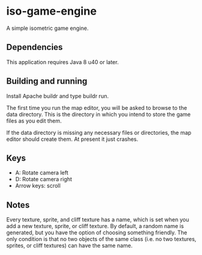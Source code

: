 # iso-game-engine
A simple isometric game engine.

## Dependencies

This application requires Java 8 u40 or later.

## Building and running

Install Apache buildr and type buildr run.

The first time you run the map editor, you will be asked to browse to the data
directory.  This is the directory in which you intend to store the game files
as you edit them.

If the data directory is missing any necessary files or directories, the map
editor should create them.  At present it just crashes.

## Keys
* A: Rotate camera left
* D: Rotate camera right
* Arrow keys: scroll

## Notes

Every texture, sprite, and cliff texture has a name, which is set when you add
a new texture, sprite, or cliff texture.  By default, a random name is
generated, but you have the option of choosing something friendly.  The only
condition is that no two objects of the same class (i.e. no two textures,
sprites, or cliff textures) can have the same name.

